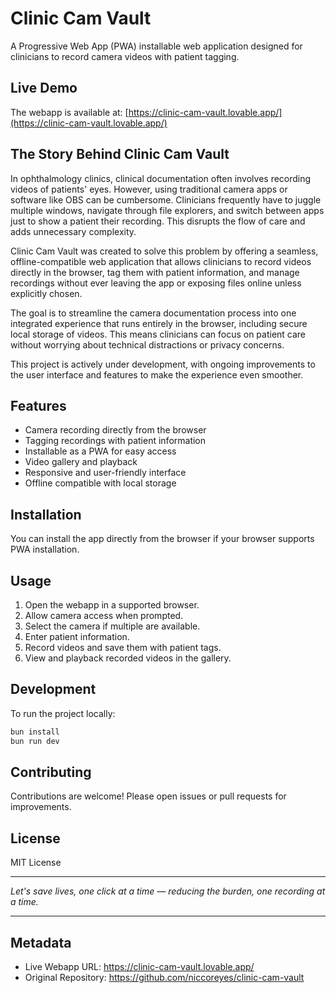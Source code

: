# Clinic Cam Vault

A Progressive Web App (PWA) installable web application designed for clinicians to record camera videos with patient tagging.

## Live Demo

The webapp is available at: [https://clinic-cam-vault.lovable.app/](https://clinic-cam-vault.lovable.app/)

## The Story Behind Clinic Cam Vault

In ophthalmology clinics, clinical documentation often involves recording videos of patients' eyes. However, using traditional camera apps or software like OBS can be cumbersome. Clinicians frequently have to juggle multiple windows, navigate through file explorers, and switch between apps just to show a patient their recording. This disrupts the flow of care and adds unnecessary complexity.

Clinic Cam Vault was created to solve this problem by offering a seamless, offline-compatible web application that allows clinicians to record videos directly in the browser, tag them with patient information, and manage recordings without ever leaving the app or exposing files online unless explicitly chosen.

The goal is to streamline the camera documentation process into one integrated experience that runs entirely in the browser, including secure local storage of videos. This means clinicians can focus on patient care without worrying about technical distractions or privacy concerns.

This project is actively under development, with ongoing improvements to the user interface and features to make the experience even smoother.

## Features

- Camera recording directly from the browser
- Tagging recordings with patient information
- Installable as a PWA for easy access
- Video gallery and playback
- Responsive and user-friendly interface
- Offline compatible with local storage

## Installation

You can install the app directly from the browser if your browser supports PWA installation.

## Usage

1. Open the webapp in a supported browser.
2. Allow camera access when prompted.
3. Select the camera if multiple are available.
4. Enter patient information.
5. Record videos and save them with patient tags.
6. View and playback recorded videos in the gallery.

## Development

To run the project locally:

```bash
bun install
bun run dev
```

## Contributing

Contributions are welcome! Please open issues or pull requests for improvements.

## License

MIT License

---

*Let's save lives, one click at a time — reducing the burden, one recording at a time.*

---

## Metadata

- Live Webapp URL: https://clinic-cam-vault.lovable.app/
- Original Repository: https://github.com/niccoreyes/clinic-cam-vault
